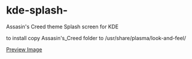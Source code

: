 # kde-splash-
Assasin's Creed theme Splash screen for KDE

to install copy Assasin's_Creed folder to /usr/share/plasma/look-and-feel/

[Preview Image](/Assasin's_Creed/contents/previews/splash.png)

